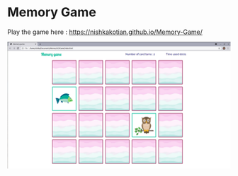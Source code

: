 # Memory Game

Play the game here : https://nishkakotian.github.io/Memory-Game/  

![Screenshot](Screenshot/game.png)
